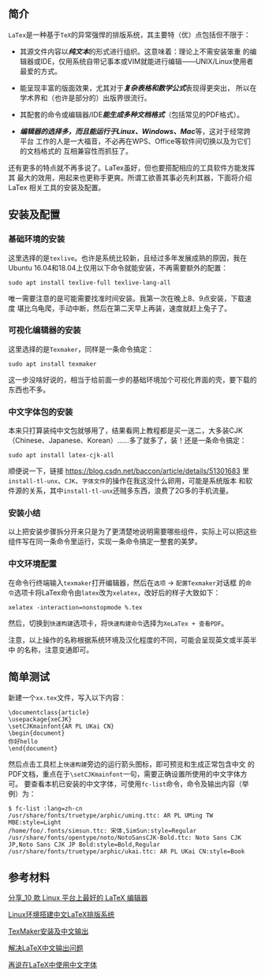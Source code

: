 <meta http-equiv="Content-Type" content="text/html; charset=utf-8">

## 简介

`LaTex`是一种基于`TeX`的异常强悍的排版系统，其主要特（优）点包括但不限于：

* 其源文件内容以***纯文本***的形式进行组织。这意味着：理论上不需安装笨重
的编辑器或IDE，仅用系统自带记事本或VIM就能进行编辑——UNIX/Linux使用者最爱的方式。

* 能呈现丰富的版面效果，尤其对于***复杂表格和数学公式***表现得更突出，
所以在学术界和（也许是部分的）出版界很流行。

* 其配套的命令或编辑器/IDE***能生成多种文档格式***（包括常见的PDF格式）。

* ***编辑器的选择多，而且能运行于Linux、Windows、Mac***等，这对于经常跨平台
工作的人是一大福音，不必再在WPS、Office等软件间切换以及为它们的文档格式的
互相兼容性而抓狂了。

还有更多的特点就不再多说了。LaTex虽好，但也要搭配相应的工具软件方能发挥其
最大的效用，用起来也更称手更爽。所谓工欲善其事必先利其器，下面将介绍LaTex
相关工具的安装及配置。

## 安装及配置

### 基础环境的安装

这里选择的是`texlive`。也许是系统比较新，且经过多年发展成熟的原因，我在
Ubuntu 16.04和18.04上仅用以下命令就能安装，不再需要额外的配置：

```
sudo apt install texlive-full texlive-lang-all
```

唯一需要注意的是可能需要找准时间安装。我第一次在晚上8、9点安装，下载速度
堪比乌龟爬，手动中断，然后在第二天早上再装，速度就赶上兔子了。

### 可视化编辑器的安装

这里选择的是`Texmaker`，同样是一条命令搞定：

```
sudo apt install texmaker
```

这一步没啥好说的，相当于给前面一步的基础环境加个可视化界面的壳，要下载的
东西也不多。

### 中文字体包的安装

本来只打算装纯中文包就够用了，结果看网上教程都是买一送二，大多装CJK
（Chinese、Japanese、Korean）……多了就多了，装！还是一条命令搞定：

```
sudo apt install latex-cjk-all
```

顺便说一下，链接 https://blog.csdn.net/baccon/article/details/51301683 里
`install-tl-unx`、`CJK`、`字体文件`的操作在我这没什么卵用，可能是系统版本
和软件源的关系，其中`install-tl-unx`还贼多东西，浪费了2G多的手机流量。

### 安装小结

以上把安装步骤拆分开来只是为了更清楚地说明需要哪些组件，实际上可以把这些
组件写在同一条命令里运行，实现一条命令搞定一整套的美梦。

### 中文环境配置

在命令行终端输入`texmaker`打开编辑器，然后在`选项` -> `配置Texmaker`对话框
的`命令`选项卡将LaTex命令由`latex`改为`xelatex`，改好后的样子大致如下：

```
xelatex -interaction=nonstopmode %.tex
```

然后，切换到`快速构建`选项卡，将`快速构建命令`选择为`XeLaTex + 查看PDF`。

注意，以上操作的名称根据系统环境及汉化程度的不同，可能会呈现英文或半英半中
的名称，注意变通即可。

## 简单测试

新建一个`xx.tex`文件，写入以下内容：

```
\documentclass{article}
\usepackage{xeCJK}
\setCJKmainfont{AR PL UKai CN}
\begin{document}
你好hello
\end{document}
```

然后点击工具栏上`快速构建`旁边的运行箭头图标，即可预览和生成正常包含中文
的PDF文档，重点在于`\setCJKmainfont`一句，需要正确设置所使用的中文字体方可。
要查看本机已安装的中文字体，可使用`fc-list`命令，命令及输出内容（举例）为：

```
$ fc-list :lang=zh-cn
/usr/share/fonts/truetype/arphic/uming.ttc: AR PL UMing TW MBE:style=Light
/home/foo/.fonts/simsun.ttc: 宋体,SimSun:style=Regular
/usr/share/fonts/opentype/noto/NotoSansCJK-Bold.ttc: Noto Sans CJK JP,Noto Sans CJK JP Bold:style=Bold,Regular
/usr/share/fonts/truetype/arphic/ukai.ttc: AR PL UKai CN:style=Book
```

## 参考材料

<a href="分享_10 款 Linux 平台上最好的 LaTeX 编辑器.pdf">分享_10 款 Linux 平台上最好的 LaTeX 编辑器</a>

<a href="Linux环境搭建中文LaTeX排版系统 - Blog - CSDN博客.pdf">Linux环境搭建中文LaTeX排版系统</a>

<a href="TexMaker安装及中文输出-简单生活.pdf">TexMaker安装及中文输出</a>

<a href="解决LaTeX中文输出问题_金玉木石_新浪博客.pdf">解决LaTeX中文输出问题</a>

<a href="再说在LaTeX中使用中文字体_jowtte_新浪博客.pdf">再说在LaTeX中使用中文字体</a>

